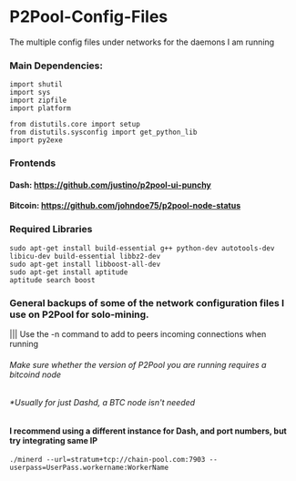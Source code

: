 # P2Pool-Config-Files
The multiple config files under networks for the daemons I am running

### Main Dependencies:

```import os
import shutil
import sys
import zipfile
import platform

from distutils.core import setup
from distutils.sysconfig import get_python_lib
import py2exe
```
### Frontends
#### Dash: https://github.com/justino/p2pool-ui-punchy
#### Bitcoin: https://github.com/johndoe75/p2pool-node-status

### Required Libraries

```
sudo apt-get install build-essential g++ python-dev autotools-dev libicu-dev build-essential libbz2-dev 
sudo apt-get install libboost-all-dev
sudo apt-get install aptitude
aptitude search boost
```
### General backups of some of the network configuration files I use on P2Pool for solo-mining.

||| Use the -n command to add to peers incoming connections when running

###### Make sure whether the version of P2Pool you are running requires a bitcoind node
###### *Usually for just Dashd, a BTC node isn't needed

#### I recommend using a different instance for Dash, and port numbers, but try integrating same IP
```
./minerd --url=stratum+tcp://chain-pool.com:7903 --userpass=UserPass.workername:WorkerName
```
